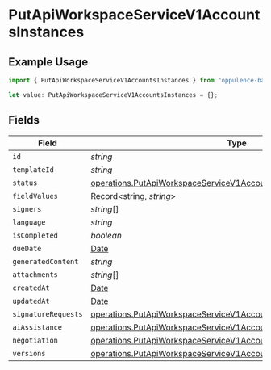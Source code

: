 # PutApiWorkspaceServiceV1AccountsInstances

## Example Usage

```typescript
import { PutApiWorkspaceServiceV1AccountsInstances } from "oppulence-backend-sdk/models/operations";

let value: PutApiWorkspaceServiceV1AccountsInstances = {};
```

## Fields

| Field                                                                                                                                                      | Type                                                                                                                                                       | Required                                                                                                                                                   | Description                                                                                                                                                |
| ---------------------------------------------------------------------------------------------------------------------------------------------------------- | ---------------------------------------------------------------------------------------------------------------------------------------------------------- | ---------------------------------------------------------------------------------------------------------------------------------------------------------- | ---------------------------------------------------------------------------------------------------------------------------------------------------------- |
| `id`                                                                                                                                                       | *string*                                                                                                                                                   | :heavy_minus_sign:                                                                                                                                         | N/A                                                                                                                                                        |
| `templateId`                                                                                                                                               | *string*                                                                                                                                                   | :heavy_minus_sign:                                                                                                                                         | N/A                                                                                                                                                        |
| `status`                                                                                                                                                   | [operations.PutApiWorkspaceServiceV1AccountsStatus](../../models/operations/putapiworkspaceservicev1accountsstatus.md)                                     | :heavy_minus_sign:                                                                                                                                         | N/A                                                                                                                                                        |
| `fieldValues`                                                                                                                                              | Record<string, *string*>                                                                                                                                   | :heavy_minus_sign:                                                                                                                                         | N/A                                                                                                                                                        |
| `signers`                                                                                                                                                  | *string*[]                                                                                                                                                 | :heavy_minus_sign:                                                                                                                                         | N/A                                                                                                                                                        |
| `language`                                                                                                                                                 | *string*                                                                                                                                                   | :heavy_minus_sign:                                                                                                                                         | N/A                                                                                                                                                        |
| `isCompleted`                                                                                                                                              | *boolean*                                                                                                                                                  | :heavy_minus_sign:                                                                                                                                         | N/A                                                                                                                                                        |
| `dueDate`                                                                                                                                                  | [Date](https://developer.mozilla.org/en-US/docs/Web/JavaScript/Reference/Global_Objects/Date)                                                              | :heavy_minus_sign:                                                                                                                                         | N/A                                                                                                                                                        |
| `generatedContent`                                                                                                                                         | *string*                                                                                                                                                   | :heavy_minus_sign:                                                                                                                                         | N/A                                                                                                                                                        |
| `attachments`                                                                                                                                              | *string*[]                                                                                                                                                 | :heavy_minus_sign:                                                                                                                                         | N/A                                                                                                                                                        |
| `createdAt`                                                                                                                                                | [Date](https://developer.mozilla.org/en-US/docs/Web/JavaScript/Reference/Global_Objects/Date)                                                              | :heavy_minus_sign:                                                                                                                                         | N/A                                                                                                                                                        |
| `updatedAt`                                                                                                                                                | [Date](https://developer.mozilla.org/en-US/docs/Web/JavaScript/Reference/Global_Objects/Date)                                                              | :heavy_minus_sign:                                                                                                                                         | N/A                                                                                                                                                        |
| `signatureRequests`                                                                                                                                        | [operations.PutApiWorkspaceServiceV1AccountsSignatureRequests](../../models/operations/putapiworkspaceservicev1accountssignaturerequests.md)[]             | :heavy_minus_sign:                                                                                                                                         | N/A                                                                                                                                                        |
| `aiAssistance`                                                                                                                                             | [operations.PutApiWorkspaceServiceV1AccountsAiAssistance](../../models/operations/putapiworkspaceservicev1accountsaiassistance.md)[]                       | :heavy_minus_sign:                                                                                                                                         | N/A                                                                                                                                                        |
| `negotiation`                                                                                                                                              | [operations.PutApiWorkspaceServiceV1AccountsNegotiation](../../models/operations/putapiworkspaceservicev1accountsnegotiation.md)                           | :heavy_minus_sign:                                                                                                                                         | N/A                                                                                                                                                        |
| `versions`                                                                                                                                                 | [operations.PutApiWorkspaceServiceV1AccountsAccountsRequestVersions](../../models/operations/putapiworkspaceservicev1accountsaccountsrequestversions.md)[] | :heavy_minus_sign:                                                                                                                                         | N/A                                                                                                                                                        |